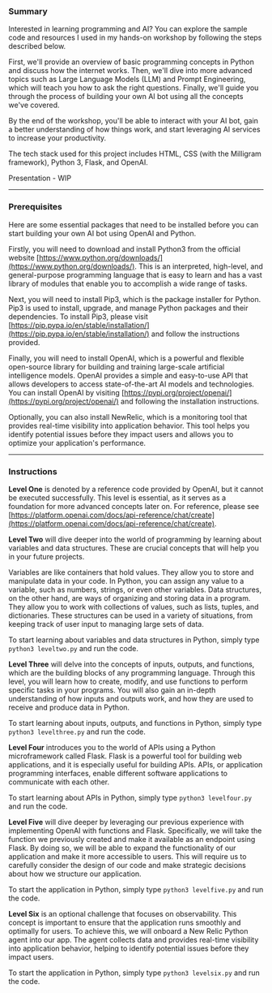 ### **Summary**

Interested in learning programming and AI? You can explore the sample code and resources I used in my hands-on workshop by following the steps described below.

First, we'll provide an overview of basic programming concepts in Python and discuss how the internet works. Then, we'll dive into more advanced topics such as Large Language Models (LLM) and Prompt Engineering, which will teach you how to ask the right questions. Finally, we'll guide you through the process of building your own AI bot using all the concepts we've covered.

By the end of the workshop, you'll be able to interact with your AI bot, gain a better understanding of how things work, and start leveraging AI services to increase your productivity.

The tech stack used for this project includes HTML, CSS (with the Milligram framework), Python 3, Flask, and OpenAI.

Presentation - WIP

---

### Prerequisites

Here are some essential packages that need to be installed before you can start building your own AI bot using OpenAI and Python.

Firstly, you will need to download and install Python3 from the official website [https://www.python.org/downloads/](https://www.python.org/downloads/). This is an interpreted, high-level, and general-purpose programming language that is easy to learn and has a vast library of modules that enable you to accomplish a wide range of tasks.

Next, you will need to install Pip3, which is the package installer for Python. Pip3 is used to install, upgrade, and manage Python packages and their dependencies. To install Pip3, please visit [https://pip.pypa.io/en/stable/installation/](https://pip.pypa.io/en/stable/installation/) and follow the instructions provided.

Finally, you will need to install OpenAI, which is a powerful and flexible open-source library for building and training large-scale artificial intelligence models. OpenAI provides a simple and easy-to-use API that allows developers to access state-of-the-art AI models and technologies. You can install OpenAI by visiting [https://pypi.org/project/openai/](https://pypi.org/project/openai/) and following the installation instructions.

Optionally, you can also install NewRelic, which is a monitoring tool that provides real-time visibility into application behavior. This tool helps you identify potential issues before they impact users and allows you to optimize your application's performance.

---

### **Instructions**

**Level One** is denoted by a reference code provided by OpenAI, but it cannot be executed successfully. This level is essential, as it serves as a foundation for more advanced concepts later on. For reference, please see [https://platform.openai.com/docs/api-reference/chat/create](https://platform.openai.com/docs/api-reference/chat/create).


**Level Two** will dive deeper into the world of programming by learning about variables and data structures. These are crucial concepts that will help you in your future projects.

Variables are like containers that hold values. They allow you to store and manipulate data in your code. In Python, you can assign any value to a variable, such as numbers, strings, or even other variables. Data structures, on the other hand, are ways of organizing and storing data in a program. They allow you to work with collections of values, such as lists, tuples, and dictionaries. These structures can be used in a variety of situations, from keeping track of user input to managing large sets of data.

To start learning about variables and data structures in Python, simply type `python3 leveltwo.py` and run the code. 


**Level Three** will delve into the concepts of inputs, outputs, and functions, which are the building blocks of any programming language. Through this level, you will learn how to create, modify, and use functions to perform specific tasks in your programs. You will also gain an in-depth understanding of how inputs and outputs work, and how they are used to receive and produce data in Python.

To start learning about inputs, outputs, and functions in Python, simply type `python3 levelthree.py` and run the code. 


**Level Four** introduces you to the world of APIs using a Python microframework called Flask. Flask is a powerful tool for building web applications, and it is especially useful for building APIs. APIs, or application programming interfaces, enable different software applications to communicate with each other.

To start learning about APIs in Python, simply type `python3 levelfour.py` and run the code. 


**Level Five** will dive deeper by leveraging our previous experience with implementing OpenAI with functions and Flask. Specifically, we will take the function we previously created and make it available as an endpoint using Flask. By doing so, we will be able to expand the functionality of our application and make it more accessible to users. This will require us to carefully consider the design of our code and make strategic decisions about how we structure our application.

To start the application in Python, simply type `python3 levelfive.py` and run the code. 


**Level Six** is an optional challenge that focuses on observability. This concept is important to ensure that the application runs smoothly and optimally for users. To achieve this, we will onboard a New Relic Python agent into our app. The agent collects data and provides real-time visibility into application behavior, helping to identify potential issues before they impact users.

To start the application in Python, simply type `python3 levelsix.py` and run the code.